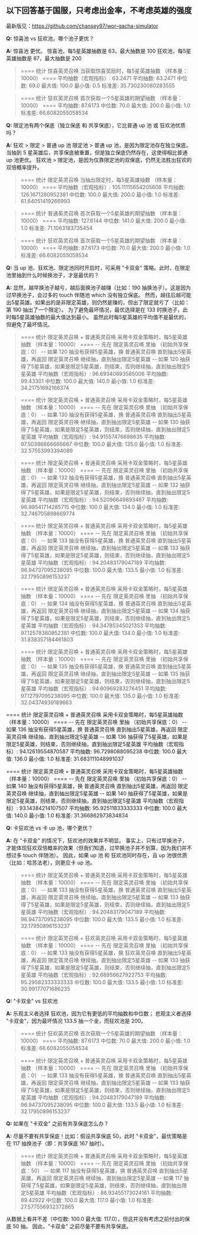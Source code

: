 ## 以下回答基于国服，只考虑出金率，不考虑英雄的强度

最新版见：https://github.com/chansey97/wor-gacha-simulator

**Q:** 惊喜池 vs 狂欢池，哪个池子更优？

**A:** 惊喜池 更优。
惊喜池，每5星英雄抽数是 63，最大抽数是 100
狂欢池，每5星英雄抽数是 87，最大抽数是 200
   
> ==== 统计 惊喜英灵召唤 当获取惊喜奖励时，每5星英雄抽数 （样本量：10000） ====
> 平均抽数（宏观指标）: 63.2471
> 平均抽数: 63.2471
> 中位数: 69.0
> 最大值: 100.0
> 最小值: 0.5
> 标准差: 35.730230080283555

> ==== 统计 狂欢英灵召唤 首次获取一个5星英雄的期望抽数 （样本量：10000） ====
> 平均抽数: 87.6173
> 中位数: 70.0
> 最大值: 200.0
> 最小值: 1.0
> 标准差: 66.6082055058534

**Q:** 限定池有两个保底（独立保底 和 共享保底），它比普通 up 池 或 狂欢池优质吗？

**A:** 狂欢 > 限定 > 普通 up 池
限定池 > 普通 up 池，是因为限定池存在独立保底。当抽到 5 星英雄后，共享保底被重置，但是独立保底仍然存在，这使得相比普通 up 池更优。
狂欢池 > 限定池，是因为仅靠限定池的双保底，仍然无法胜出狂欢的双倍概率提升。
   
> ==== 统计 限定英灵召唤 当抽出限定时，每5星英雄抽数 （样本量：10000） ====
> 平均抽数（宏观指标）: 105.11115654205608
> 平均抽数: 126.1671280952381
> 中位数: 100.0
> 最大值: 200.0
> 最小值: 1.0
> 标准差: 61.64051419266993

> ==== 统计 普通英灵召唤 首次获取一个5星英雄的期望抽数 （样本量：10000） ====
> 平均抽数: 127.6144
> 中位数: 141.0
> 最大值: 200.0
> 最小值: 1.0
> 标准差: 71.1063183735454

> ==== 统计 狂欢英灵召唤 首次获取一个5星英雄的期望抽数 （样本量：10000） ====
> 平均抽数: 87.6173
> 中位数: 70.0
> 最大值: 200.0
> 最小值: 1.0
> 标准差: 66.6082055058534

**Q:** 当 up 池、狂欢池、限定池同时开启时，可采用 "卡双金" 策略。此时，在限定池里抽到什么时候换池子，才是最优的？

**A:** 显然，越早换池子越亏，越后面换池子越赚（比如：190 抽换池子）。这是因为过早换池子，会过多的 touch 伴随池 which 没有独立保底。
然而，越往后越可能出5星英雄。如果出的是非限定英雄，则仍然是赚的，但出了限定就亏了（比如：第 190 抽出了一个限定）。
为了避免最坏情况，最优选择是在 133 时换池子，此时每5星英雄抽数的最大值达到最小。
虽然此时每5星英雄的平均值不是最优的，但避免了最坏情况。

> ==== 统计 限定英灵召唤 + 普通英灵召唤 采用卡双金策略时，每5星英雄抽数 （样本量：10000） ====
> -- 先在 限定英灵召唤 里抽 （初始共享保底：0）
> -- 如果 120 抽没有获得5星英雄，换 普通英灵召唤 直到抽出5星英雄，再返回 限定英灵召唤 继续抽，直到抽出限定5星英雄
> -- 如果 120 抽获得了5星英雄，如果是限定5星英雄，则结束，否则继续抽，直到抽出限定5星英雄
> 平均抽数（宏观指标）: 96.69340693585006
> 平均抽数: 99.43301
> 中位数: 100.0
> 最大值: 140.0
> 最小值: 1.0
> 标准差: 34.21751692166374

> ==== 统计 限定英灵召唤 + 普通英灵召唤 采用卡双金策略时，每5星英雄抽数 （样本量：10000） ====
> -- 先在 限定英灵召唤 里抽 （初始共享保底：0）
> -- 如果 130 抽没有获得5星英雄，换 普通英灵召唤 直到抽出5星英雄，再返回 限定英灵召唤 继续抽，直到抽出限定5星英雄
> -- 如果 130 抽获得了5星英雄，如果是限定5星英雄，则结束，否则继续抽，直到抽出限定5星英雄
> 平均抽数（宏观指标）: 94.91557476698635
> 平均抽数: 97.50396666666667
> 中位数: 100.0
> 最大值: 135.0
> 最小值: 1.0
> 标准差: 32.57553993394089

> ==== 统计 限定英灵召唤 + 普通英灵召唤 采用卡双金策略时，每5星英雄抽数 （样本量：10000） ====
> -- 先在 限定英灵召唤 里抽 （初始共享保底：0）
> -- 如果 132 抽没有获得5星英雄，换 普通英灵召唤 直到抽出5星英雄，再返回 限定英灵召唤 继续抽，直到抽出限定5星英雄
> -- 如果 132 抽获得了5星英雄，如果是限定5星英雄，则结束，否则继续抽，直到抽出限定5星英雄
> 平均抽数（宏观指标）: 94.52096649893467
> 平均抽数: 96.99541714285715
> 中位数: 100.0
> 最大值: 134.0
> 最小值: 1.0
> 标准差: 32.746705898669774

> ==== 统计 限定英灵召唤 + 普通英灵召唤 采用卡双金策略时，每5星英雄抽数 （样本量：10000） ====
> -- 先在 限定英灵召唤 里抽 （初始共享保底：0）
> -- 如果 133 抽没有获得5星英雄，换 普通英灵召唤 直到抽出5星英雄，再返回 限定英灵召唤 继续抽，直到抽出限定5星英雄
> -- 如果 133 抽获得了5星英雄，如果是限定5星英雄，则结束，否则继续抽，直到抽出限定5星英雄
> 平均抽数（宏观指标）: 94.20483179047189
> 平均抽数: 96.94737095238095
> 中位数: 100.0
> 最大值: 133.5
> 最小值: 1.0
> 标准差: 32.17950896153237

> ==== 统计 限定英灵召唤 + 普通英灵召唤 采用卡双金策略时，每5星英雄抽数 （样本量：10000） ====
> -- 先在 限定英灵召唤 里抽 （初始共享保底：0）
> -- 如果 134 抽没有获得5星英雄，换 普通英灵召唤 直到抽出5星英雄，再返回 限定英灵召唤 继续抽，直到抽出限定5星英雄
> -- 如果 134 抽获得了5星英雄，如果是限定5星英雄，则结束，否则继续抽，直到抽出限定5星英雄
> 平均抽数（宏观指标）: 94.34785345021353
> 平均抽数: 97.12578380952381
> 中位数: 100.0
> 最大值: 134.0
> 最小值: 1.0
> 标准差: 31.838357184461803

> ==== 统计 限定英灵召唤 + 普通英灵召唤 采用卡双金策略时，每5星英雄抽数 （样本量：10000） ====
> -- 先在 限定英灵召唤 里抽 （初始共享保底：0）
> -- 如果 135 抽没有获得5星英雄，换 普通英灵召唤 直到抽出5星英雄，再返回 限定英灵召唤 继续抽，直到抽出限定5星英雄
> -- 如果 135 抽获得了5星英雄，如果是限定5星英雄，则结束，否则继续抽，直到抽出限定5星英雄
> 平均抽数（宏观指标）: 94.60969283276451
> 平均抽数: 97.12797095238095
> 中位数: 100.0
> 最大值: 135.0
> 最小值: 1.0
> 标准差: 32.04374939189663

==== 统计 限定英灵召唤 + 普通英灵召唤 采用卡双金策略时，每5星英雄抽数 （样本量：10000） ====
-- 先在 限定英灵召唤 里抽 （初始共享保底：0）
-- 如果 136 抽没有获得5星英雄，换 普通英灵召唤 直到抽出5星英雄，再返回 限定英灵召唤 继续抽，直到抽出限定5星英雄
-- 如果 136 抽获得了5星英雄，如果是限定5星英雄，则结束，否则继续抽，直到抽出限定5星英雄
平均抽数（宏观指标）: 94.12619554870587
平均抽数: 96.7298088095238
中位数: 100.0
最大值: 136.0
最小值: 1.0
标准差: 31.683111048991037

==== 统计 限定英灵召唤 + 普通英灵召唤 采用卡双金策略时，每5星英雄抽数 （样本量：10000） ====
-- 先在 限定英灵召唤 里抽 （初始共享保底：0）
-- 如果 140 抽没有获得5星英雄，换 普通英灵召唤 直到抽出5星英雄，再返回 限定英灵召唤 继续抽，直到抽出限定5星英雄
-- 如果 140 抽获得了5星英雄，如果是限定5星英雄，则结束，否则继续抽，直到抽出限定5星英雄
平均抽数（宏观指标）: 93.14384214107507
平均抽数: 95.92511833333333
中位数: 100.0
最大值: 140.0
最小值: 1.0
标准差: 31.366862973834834
 
**Q:** 卡狂欢池 vs 卡 up 池，哪个更优？

**A:** 在 "卡双金" 的情况下，狂欢池的效果并不明显。
事实上，只有过早换池子，才能体现狂欢双倍概率的效果（但我们知道，过早换池子并不划算，因为我们并不想过多 touch 伴随池）。
因此，如果 up 池 和 狂欢池同时存在，且 up 池很优质（比如：哈苏法老），则更应卡 up 池。
        
> ==== 统计 限定英灵召唤 + 普通英灵召唤 采用卡双金策略时，每5星英雄抽数 （样本量：10000） ====
> -- 先在 限定英灵召唤 里抽 （初始共享保底：0）
> -- 如果 133 抽没有获得5星英雄，换 普通英灵召唤 直到抽出5星英雄，再返回 限定英灵召唤 继续抽，直到抽出限定5星英雄
> -- 如果 133 抽获得了5星英雄，如果是限定5星英雄，则结束，否则继续抽，直到抽出限定5星英雄
> 平均抽数（宏观指标）: 94.20483179047189
> 平均抽数: 96.94737095238095
> 中位数: 100.0
> 最大值: 133.5
> 最小值: 1.0
> 标准差: 32.17950896153237

> ==== 统计 限定英灵召唤 + 狂欢英灵召唤 采用卡双金策略时，每5星英雄抽数 （样本量：10000） ====
> -- 先在 限定英灵召唤 里抽 （初始共享保底：0）
> -- 如果 133 抽没有获得5星英雄，换 狂欢英灵召唤 直到抽出5星英雄，再返回 限定英灵召唤 继续抽，直到抽出限定5星英雄
> -- 如果 133 抽获得了5星英雄，如果是限定5星英雄，则结束，否则继续抽，直到抽出限定5星英雄
> 平均抽数（宏观指标）: 92.68956627922753
> 平均抽数: 95.29582333333333
> 中位数: 100.0
> 最大值: 133.5
> 最小值: 1.0
> 标准差: 30.99177071686235

**Q:** "卡双金" vs 狂欢池

**A:** 
乐观主义者选择 狂欢池，因为它有更低的平均抽数和中位数；
悲观主义者选择 "卡双金"，因为最坏情况 133.5 抽一个金，而狂欢池是 200。

> ==== 统计 狂欢英灵召唤 首次获取一个5星英雄的期望抽数 （样本量：10000） ====
> 平均抽数: 87.6173
> 中位数: 70.0
> 最大值: 200.0
> 最小值: 1.0
> 标准差: 66.6082055058534

> ==== 统计 限定英灵召唤 + 普通英灵召唤 采用卡双金策略时，每5星英雄抽数 （样本量：10000） ====
> -- 先在 限定英灵召唤 里抽 （初始共享保底：0）
> -- 如果 133 抽没有获得5星英雄，换 普通英灵召唤 直到抽出5星英雄，再返回 限定英灵召唤 继续抽，直到抽出限定5星英雄
> -- 如果 133 抽获得了5星英雄，如果是限定5星英雄，则结束，否则继续抽，直到抽出限定5星英雄
> 平均抽数（宏观指标）: 94.20483179047189
> 平均抽数: 96.94737095238095
> 中位数: 100.0
> 最大值: 133.5
> 最小值: 1.0
> 标准差: 32.17950896153237

**Q:** 如果在 "卡双金" 之前有共享保底怎么办？

**A:** 尽量不要有共享保底！比如：假设共享保底 50，此时 "卡双金"，最优策略是在 117 抽换池子（即：共享保底 167 抽时）。

> ==== 统计 限定英灵召唤 + 普通英灵召唤 采用卡双金策略时，每5星英雄抽数 （样本量：10000） ====
> -- 先在 限定英灵召唤 里抽 （初始共享保底：50）
> -- 如果 117 抽没有获得5星英雄，换 普通英灵召唤 直到抽出5星英雄，再返回 限定英灵召唤 继续抽，直到抽出限定5星英雄
> -- 如果 117 抽获得了5星英雄，如果是限定5星英雄，则结束，否则继续抽，直到抽出限定5星英雄
> 平均抽数（宏观指标）: 86.93455173024161
> 平均抽数: 89.42922
> 中位数: 100.0
> 最大值: 117.0
> 最小值: 1.0
> 标准差: 27.577556932372865

从数据上看并不差（中位数: 100.0 最大值: 117.0），但这并没有考虑之前付出的保底 50 抽。
因此，"卡双金" 之前尽量不要有共享保底。
